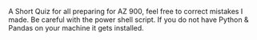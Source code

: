 A Short Quiz for all preparing for AZ 900, feel free to correct mistakes I made.
Be careful with the power shell script. If you do not have Python & Pandas on your machine it gets installed.
